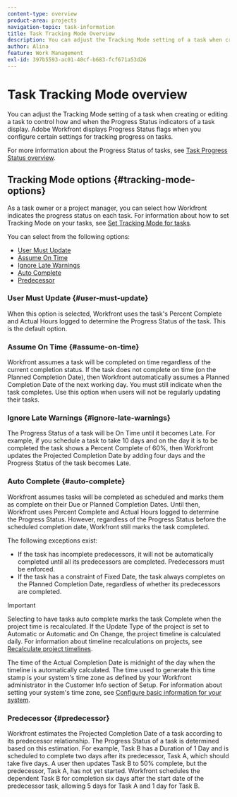 ```yaml
---
content-type: overview
product-area: projects
navigation-topic: task-information
title: Task Tracking Mode Overview
description: You can adjust the Tracking Mode setting of a task when creating or editing a task to control how and when the Progress Status indicators of a task display. Adobe Workfront displays Progress Status flags when you configure certain settings for tracking progress on tasks.
author: Alina
feature: Work Management
exl-id: 397b5593-ac01-40cf-b683-fcf671a53d26
---
```

# Task Tracking Mode overview

<!-- Audited: 01/2024 -->

You can adjust the Tracking Mode setting of a task when creating or editing a task to control how and when the Progress Status indicators of a task display. Adobe Workfront displays Progress Status flags when you configure certain settings for tracking progress on tasks.

For more information about the Progress Status of tasks, see [Task Progress Status overview](../../../manage-work/tasks/task-information/task-progress-status.md).

<!--
<div data-mc-conditions="QuicksilverOrClassic.Draft mode">
<h2>Set Tracking Mode for tasks</h2>
<p>(NOTE: drafted, because we created a new article and linked it below. Left this article as a "Overview" article only.) </p>
<p>To set the tracking mode:</p>
<ol>
<li value="1">Go to the task you want to set the tracking mode for.</li>
<li value="2"> <p data-mc-conditions="QuicksilverOrClassic.Quicksilver">Click the <strong>More</strong> icon <img src="assets/qs-more-icon-on-an-object.png">next to the name of the task, then click&nbsp;<strong>Edit</strong>.</p> <p>The Edit Task dialog box opens. </p> </li>
<li value="3"> <p>In the&nbsp;<strong>Settings</strong> section, use the&nbsp;<strong>Tracking Mode</strong> drop-down menu to select the Tracking Mode for the task.</p> <p>For more information about the tracking mode options, see the <a href="#tracking-mode-options" class="MCXref xref" xrefformat="{para}">Tracking Mode options</a> section in this article. </p> </li>
<li value="4">Click&nbsp;<strong>Save Changes.</strong></li>
</ol>
</div>
-->

## Tracking Mode options {#tracking-mode-options}

As a task owner or a project manager, you can select how Workfront indicates the progress status on each task. For information about how to set Tracking Mode on your tasks, see [Set Tracking Mode for tasks](../../../manage-work/tasks/task-information/set-tracking-mode-for-tasks.md).

You can select from the following options:

* [User Must Update](#user-must-update) 
* [Assume On Time](#assume-on-time) 
* [Ignore Late Warnings](#ignore-late-warnings) 
* [Auto Complete](#auto-complete) 
* [Predecessor](#predecessor)

### User Must Update {#user-must-update}

When this option is selected, Workfront uses the task's Percent Complete and Actual Hours logged to determine the Progress Status of the task. This is the default option.

### Assume On Time {#assume-on-time}

Workfront assumes a task will be completed on time regardless of the current completion status. If the task does not complete on time (on the Planned Completion Date), then Workfront automatically assumes a Planned Completion Date of the next working day. You must still indicate when the task completes. Use this option when users will not be regularly updating their tasks.

### Ignore Late Warnings {#ignore-late-warnings}

The Progress Status of a task will be On Time until it becomes Late. For example, if you schedule a task to take 10 days and on the day it is to be completed the task shows a Percent Complete of 60%, then Workfront updates the Projected Completion Date by adding four days and the Progress Status of the task becomes Late.

### Auto Complete {#auto-complete}

Workfront assumes tasks will be completed as scheduled and marks them as complete on their Due or Planned Completion Dates. Until then, Workfront uses Percent Complete and Actual Hours logged to determine the Progress Status. However, regardless of the Progress Status before the scheduled completion date, Workfront still marks the task completed. 

The following exceptions exist:

* If the task has incomplete predecessors, it will not be automatically completed until all its predecessors are completed. Predecessors must be enforced.  
* If the task has a constraint of Fixed Date, the task always completes on the Planned Completion Date, regardless of whether its predecessors are completed. 

>[!IMPORTANT]
>
>Selecting to have tasks auto complete marks the task Complete when the project time is recalculated. If the Update Type of the project is set to Automatic or Automatic and On Change, the project timeline is calculated daily. For information about timeline recalculations on projects, see [Recalculate project timelines](../../../manage-work/projects/manage-projects/recalculate-project-timeline.md). 
>
>The time of the Actual Completion Date is midnight of the day when the timeline is automatically calculated. The time used to generate this time stamp is your system's time zone as defined by your Workfront administrator in the Customer Info section of Setup. For information about setting your system's time zone, see [Configure basic information for your system](../../../administration-and-setup/get-started-wf-administration/configure-basic-info.md).

### Predecessor {#predecessor}

Workfront estimates the Projected Completion Date of a task according to its predecessor relationship. The Progress Status of a task is determined based on this estimation. For example, Task B has a Duration of 1 Day and is scheduled to complete two days after its predecessor, Task A, which should take five days. A user then updates Task B to 50% complete, but the predecessor, Task A, has not yet started. Workfront schedules the dependent Task B for completion six days after the start date of the predecessor task, allowing 5 days for Task A and 1 day for Task B.
